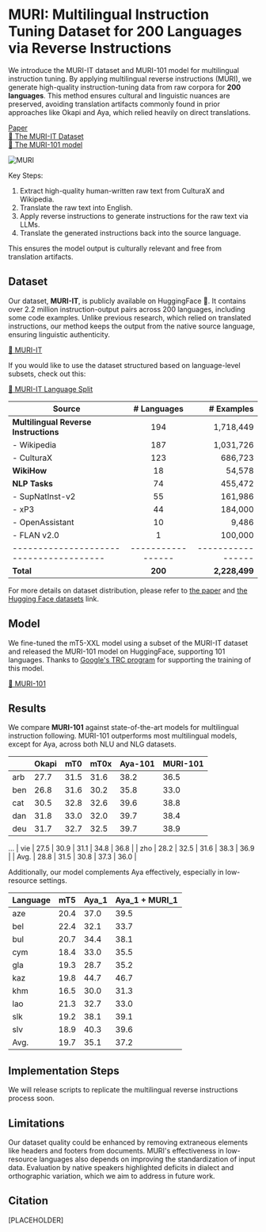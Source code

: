 # MURI: Multilingual Instruction Tuning Dataset for 200 Languages via Reverse Instructions

We introduce the MURI-IT dataset and MURI-101 model for multilingual instruction tuning. By applying multilingual reverse instructions (MURI), we generate high-quality instruction-tuning data from raw corpora for **200 languages**. This method ensures cultural and linguistic nuances are preserved, avoiding translation artifacts commonly found in prior approaches like Okapi and Aya, which relied heavily on direct translations.

[Paper](PLACEHOLDER)  
[🤗 The MURI-IT Dataset](https://huggingface.co/datasets/akoksal/muri-it/)  
[🤗 The MURI-101 model](https://huggingface.co/akoksal/muri-101)  


![MURI](https://live.staticflickr.com/65535/54004934709_9ccccbf85a_o.png)

Key Steps:
1. Extract high-quality human-written raw text from CulturaX and Wikipedia.
2. Translate the raw text into English.
3. Apply reverse instructions to generate instructions for the raw text via LLMs.
4. Translate the generated instructions back into the source language.

This ensures the model output is culturally relevant and free from translation artifacts.

## Dataset
Our dataset, **MURI-IT**, is publicly available on HuggingFace 🤗. It contains over 2.2 million instruction-output pairs across 200 languages, including some code examples. Unlike previous research, which relied on translated instructions, our method keeps the output from the native source language, ensuring linguistic authenticity.

[🤗 MURI-IT](https://huggingface.co/datasets/akoksal/muri-it/)

If you would like to use the dataset structured based on language-level subsets, check out this:

[🤗 MURI-IT Language Split](https://huggingface.co/datasets/akoksal/muri-it-language-split)

| **Source**                             | **# Languages** | **# Examples**   |
|--------------------------------------- |:---------------:|-----------------:|
| **Multilingual Reverse Instructions**  |      194        |       1,718,449  |
| - Wikipedia                            |      187        |       1,031,726  |
| - CulturaX                             |      123        |         686,723  |
| **WikiHow**                            |       18        |          54,578  |
| **NLP Tasks**                          |       74        |        455,472   |
| - SupNatInst-v2                        |       55        |        161,986   |
| - xP3                                  |       44        |        184,000   |
| - OpenAssistant                        |       10        |          9,486   |
| - FLAN v2.0                            |        1        |        100,000   |
|--------------------------------------- |-----------------|----------------- |
| **Total**                              |   **200**       |   **2,228,499**  |


For more details on dataset distribution, please refer to [the paper](soon) and [the Hugging Face datasets](https://huggingface.co/datasets/akoksal/muri-it/) link.

## Model
We fine-tuned the mT5-XXL model using a subset of the MURI-IT dataset and released the MURI-101 model on HuggingFace, supporting 101 languages. Thanks to [Google's TRC program](https://sites.research.google/trc/about/) for supporting the training of this model.

[🤗 MURI-101](https://huggingface.co/akoksal/muri-101)

## Results
We compare **MURI-101** against state-of-the-art models for multilingual instruction following. MURI-101 outperforms most multilingual models, except for Aya, across both NLU and NLG datasets.

|                   | Okapi | mT0 | mT0x | Aya-101 | MURI-101 |
|-------------------|----------------|--------------|---------------|------------------|---------------------------|
| arb      | 27.7           | 31.5         | 31.6          | 38.2             | 36.5                      |
| ben      | 26.8           | 31.6         | 30.2          | 35.8             | 33.0                      |
| cat      | 30.5           | 32.8         | 32.6          | 39.6             | 38.8                      |
| dan      | 31.8           | 33.0         | 32.0          | 39.7             | 38.4                      |
| deu      | 31.7           | 32.7         | 32.5          | 39.7             | 38.9                      |
...
| vie      | 27.5           | 30.9         | 31.1          | 34.8             | 36.8                      |
| zho      | 28.2           | 32.5         | 31.6          | 38.3             | 36.9                      |
| Avg.     | 28.8           | 31.5         | 30.8          | 37.3             | 36.0                      |

Additionally, our model complements Aya effectively, especially in low-resource settings.

| Language          | mT5  | Aya_1 | Aya_1 + MURI_1 |
|-------------------|------|-------|----------------|
| aze               | 20.4 | 37.0  | 39.5           |
| bel               | 22.4 | 32.1  | 33.7           |
| bul               | 20.7 | 34.4  | 38.1           |
| cym               | 18.4 | 33.0  | 35.5           |
| gla               | 19.3 | 28.7  | 35.2           |
| kaz               | 19.8 | 44.7  | 46.7           |
| khm               | 16.5 | 30.0  | 31.3           |
| lao               | 21.3 | 32.7  | 33.0           |
| slk               | 19.2 | 38.1  | 39.1           |
| slv               | 18.9 | 40.3  | 39.6           |
| Avg.              | 19.7 | 35.1  | 37.2           |


## Implementation Steps
We will release scripts to replicate the multilingual reverse instructions process soon.

## Limitations
Our dataset quality could be enhanced by removing extraneous elements like headers and footers from documents. MURI's effectiveness in low-resource languages also depends on improving the standardization of input data. Evaluation by native speakers highlighted deficits in dialect and orthographic variation, which we aim to address in future work.

## Citation
[PLACEHOLDER]
